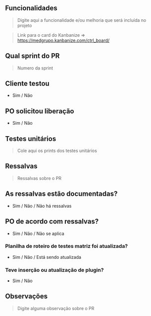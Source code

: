 ## Funcionalidades
> Digite aqui a funcionalidade e/ou melhoria que será incluída no projeto

> Link para o card do Kanbanize => https://medgrupo.kanbanize.com/ctrl_board/

## Qual sprint do PR
> Numero da sprint

## Cliente testou
- Sim / Não

## PO solicitou liberação
- Sim / Não

## Testes unitários
> Cole aqui os prints dos testes unitários

## Ressalvas
> Ressalvas sobre o PR

## As ressalvas estão documentadas?
- Sim / Não / Não  há ressalvas

## PO de acordo com ressalvas?
- Sim / Não / Não se aplica

### Planilha de roteiro de testes matriz foi atualizada?
- Sim / Não / Está sendo atualizada

### Teve inserção ou atualização de plugin?
- Sim / Não

## Observações
> Digite alguma observação sobre o PR
